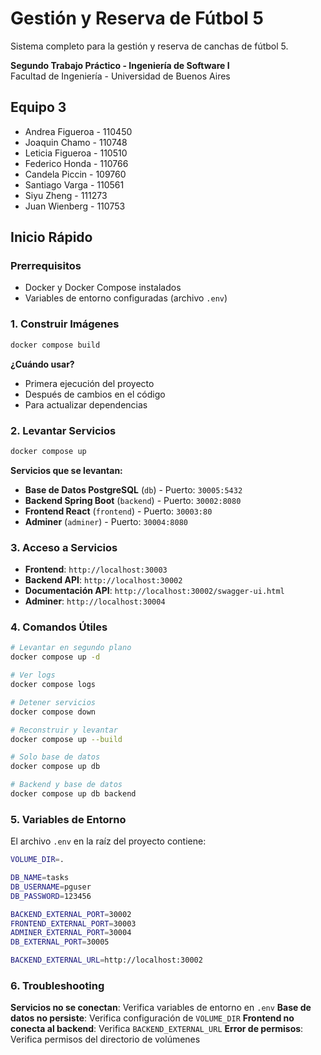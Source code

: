 # Gestión y Reserva de Fútbol 5

Sistema completo para la gestión y reserva de canchas de fútbol 5.

**Segundo Trabajo Práctico - Ingeniería de Software I**  
Facultad de Ingeniería - Universidad de Buenos Aires

## Equipo 3

- Andrea Figueroa - 110450
- Joaquin Chamo - 110748
- Leticia Figueroa - 110510
- Federico Honda - 110766
- Candela Piccin - 109760
- Santiago Varga - 110561
- Siyu Zheng - 111273
- Juan Wienberg - 110753

## Inicio Rápido

### Prerrequisitos
- Docker y Docker Compose instalados
- Variables de entorno configuradas (archivo `.env`)

### 1. Construir Imágenes

```bash
docker compose build
```

**¿Cuándo usar?**
- Primera ejecución del proyecto
- Después de cambios en el código
- Para actualizar dependencias

### 2. Levantar Servicios

```bash
docker compose up
```

**Servicios que se levantan:**
- **Base de Datos PostgreSQL** (`db`) - Puerto: `30005:5432`
- **Backend Spring Boot** (`backend`) - Puerto: `30002:8080`
- **Frontend React** (`frontend`) - Puerto: `30003:80`
- **Adminer** (`adminer`) - Puerto: `30004:8080`

### 3. Acceso a Servicios

- **Frontend**: `http://localhost:30003`
- **Backend API**: `http://localhost:30002`
- **Documentación API**: `http://localhost:30002/swagger-ui.html`
- **Adminer**: `http://localhost:30004`

### 4. Comandos Útiles

```bash
# Levantar en segundo plano
docker compose up -d

# Ver logs
docker compose logs

# Detener servicios
docker compose down

# Reconstruir y levantar
docker compose up --build

# Solo base de datos
docker compose up db

# Backend y base de datos
docker compose up db backend
```

### 5. Variables de Entorno

El archivo `.env` en la raíz del proyecto contiene:

```bash
VOLUME_DIR=.

DB_NAME=tasks
DB_USERNAME=pguser
DB_PASSWORD=123456

BACKEND_EXTERNAL_PORT=30002
FRONTEND_EXTERNAL_PORT=30003
ADMINER_EXTERNAL_PORT=30004
DB_EXTERNAL_PORT=30005

BACKEND_EXTERNAL_URL=http://localhost:30002
```

### 6. Troubleshooting

**Servicios no se conectan**: Verifica variables de entorno en `.env`
**Base de datos no persiste**: Verifica configuración de `VOLUME_DIR`
**Frontend no conecta al backend**: Verifica `BACKEND_EXTERNAL_URL`
**Error de permisos**: Verifica permisos del directorio de volúmenes
